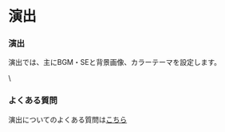# 演出

### 演出

演出では、主にBGM・SEと背景画像、カラーテーマを設定します。

\\

### よくある質問

演出についてのよくある質問は[こちら](../../QandA.md#bgm-se)
